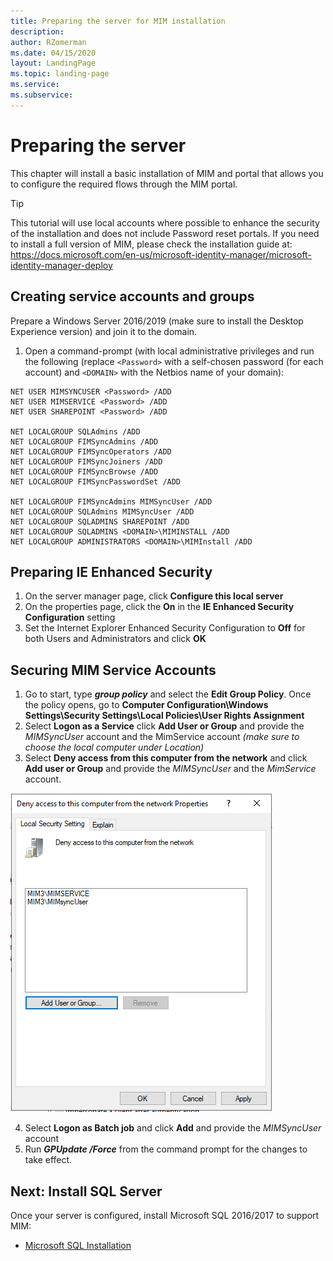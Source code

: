 ```yaml
---
title: Preparing the server for MIM installation
description: 
author: RZomerman
ms.date: 04/15/2020
layout: LandingPage
ms.topic: landing-page
ms.service: 
ms.subservice:
---
```

# Preparing the server
This chapter will install a basic installation of MIM and portal that allows you to configure the required flows through the MIM portal. 

> [!TIP]
This tutorial will use local accounts where possible to enhance the security of the installation and does not include Password reset portals. If you need to install a full version of MIM, please check the installation guide at: https://docs.microsoft.com/en-us/microsoft-identity-manager/microsoft-identity-manager-deploy


## Creating service accounts and groups
Prepare a Windows Server 2016/2019 (make sure to install the Desktop Experience version) and join it to the domain.

1.	Open a command-prompt (with local administrative privileges and run the following (replace `<Password>` with a self-chosen password (for each account) and `<DOMAIN>` with the Netbios name of your domain):
```
NET USER MIMSYNCUSER <Password> /ADD
NET USER MIMSERVICE <Password> /ADD
NET USER SHAREPOINT <Password> /ADD

NET LOCALGROUP SQLAdmins /ADD
NET LOCALGROUP FIMSyncAdmins /ADD
NET LOCALGROUP FIMSyncOperators /ADD
NET LOCALGROUP FIMSyncJoiners /ADD
NET LOCALGROUP FIMSyncBrowse /ADD
NET LOCALGROUP FIMSyncPasswordSet /ADD

NET LOCALGROUP FIMSyncAdmins MIMSyncUser /ADD
NET LOCALGROUP SQLAdmins MIMSyncUser /ADD
NET LOCALGROUP SQLADMINS SHAREPOINT /ADD
NET LOCALGROUP SQLADMINS <DOMAIN>\MIMINSTALL /ADD
NET LOCALGROUP ADMINISTRATORS <DOMAIN>\MIMInstall /ADD
```

## Preparing IE Enhanced Security
1.	On the server manager page, click **Configure this local server**
2.	On the properties page, click the **On** in the **IE Enhanced Security Configuration** setting
3.	Set the Internet Explorer Enhanced Security Configuration to **Off** for both Users and Administrators and click **OK**

## Securing MIM Service Accounts
1.	Go to start, type **_group policy_** and select the **Edit Group Policy**. Once the policy opens, go to **Computer Configuration\Windows Settings\Security Settings\Local Policies\User Rights Assignment**
2.	Select **Logon as a Service** click **Add User or Group** and provide the _MIMSyncUser_ account and the MimService account _(make sure to choose the local computer under Location)_
3.	Select **Deny access from this computer from the network** and click **Add user or Group** and provide the _MIMSyncUser_ and the _MimService_ account.

![GroupPoliciesForMIM](./images/4.GroupPolicySettingsForMIM.png)

4. Select **Logon as Batch job** and click **Add** and provide the _MIMSyncUser_ account
5.	Run _**GPUpdate /Force**_ from the command prompt for the changes to take effect.

## Next: Install SQL Server
Once your server is configured, install Microsoft SQL 2016/2017 to support MIM:
- [Microsoft SQL Installation](prepare-SQL-server.md)